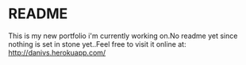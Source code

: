 # README

This is my new portfolio i'm currently working on.No readme yet since nothing is set in stone yet..Feel free to visit it online at:  
http://danivs.herokuapp.com/
